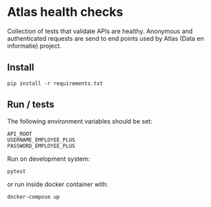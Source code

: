 # Atlas health checks

Collection of tests that validate APIs are healthy.
Anonymous and authenticated requests are send to end points used by Atlas (Data en informatie) project.


## Install
```
pip install -r requirements.txt
```

## Run / tests

The following environment variables should be set:
```
API_ROOT
USERNAME_EMPLOYEE_PLUS
PASSWORD_EMPLOYEE_PLUS
```

Run on development system:
```
pytest
```

or run inside docker container with:

```
docker-compose up
``` 
